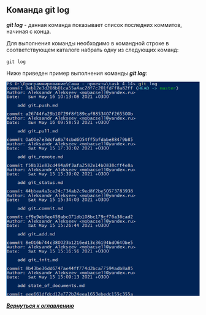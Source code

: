 ## Команда git log

***git log*** - данная команда показывает список последних коммитов, начиная с конца.

Для выполнения команды необходимо в командной строке в соответствующем каталоге набрать одну из следующих команд:

```bash=
git log
```

Ниже приведен пример выполнения команды ***git log***:

![git status](../assets/git_log.png)

[***Вернуться к оглавлению***](../readme.md)